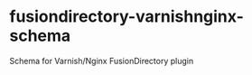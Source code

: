 fusiondirectory-varnishnginx-schema
===================================

Schema for Varnish/Nginx FusionDirectory plugin
